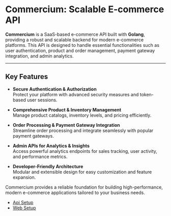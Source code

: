 # Commercium: Scalable E-commerce API

**Commercium** is a SaaS-based e-commerce API built with **Golang**, providing a
robust and scalable backend for modern e-commerce platforms. This API is
designed to handle essential functionalities such as user authentication,
product and order management, payment gateway integration, and admin analytics.

---

## Key Features

- **Secure Authentication & Authorization**  
   Protect your platform with advanced security measures and token-based user
  sessions.

- **Comprehensive Product & Inventory Management**  
  Manage product catalogs, inventory levels, and pricing efficiently.

- **Order Processing & Payment Gateway Integration**  
   Streamline order processing and integrate seamlessly with popular payment
  gateways.

- **Admin APIs for Analytics & Insights**  
   Access powerful analytics endpoints for sales tracking, user activity, and
  performance metrics.

- **Developer-Friendly Architecture**  
  Modular and extensible design for easy customization and feature expansion.

Commercium provides a reliable foundation for building high-performance,
modern e-commerce applications tailored to your business needs.

- [Api Setup](api/README.md)
- [Web Setup](web/README.md)
